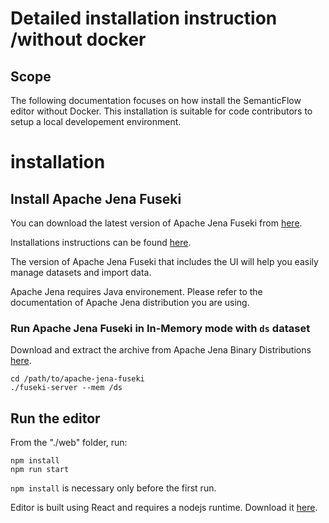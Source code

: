 # Detailed installation instruction /without docker

## Scope

The following documentation focuses on how install the SemanticFlow editor without Docker. This installation is suitable for code contributors to setup a local developement environment.

# installation

## Install Apache Jena Fuseki
You can download the latest version of Apache Jena Fuseki from [here](https://jena.apache.org/download/index.cgi).

Installations instructions can be found [here](https://jena.apache.org/documentation/fuseki2/index.html).

The version of Apache Jena Fuseki that includes the UI will help you easily manage datasets and import data.

Apache Jena requires Java environement. Please refer to the documentation of Apache Jena distribution you are using.

### Run Apache Jena Fuseki in In-Memory mode with `ds` dataset
Download and extract the archive from Apache Jena Binary Distributions [here](https://jena.apache.org/download/index.cgi).
    
    cd /path/to/apache-jena-fuseki
    ./fuseki-server --mem /ds

## Run the editor

From the "./web" folder, run:

```
npm install 
npm run start
```

`npm install` is necessary only before the first run.

Editor is built using React and requires a nodejs runtime. Download it [here](https://nodejs.org/en/).
